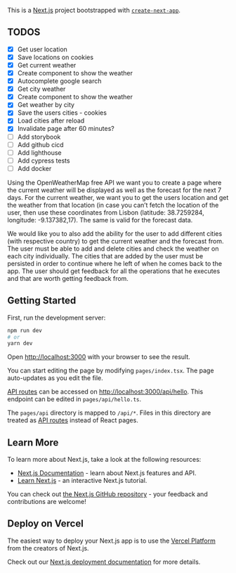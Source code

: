 This is a [Next.js](https://nextjs.org/) project bootstrapped with [`create-next-app`](https://github.com/vercel/next.js/tree/canary/packages/create-next-app).
## TODOS
- [x] Get user location
- [x] Save locations on cookies
- [x] Get current weather
- [x] Create component to show the weather
- [x] Autocomplete google search
- [x] Get city weather
- [x] Create component to show the weather
- [x] Get weather by city
- [x] Save the users cities - cookies
- [x] Load cities after reload
- [x] Invalidate page after 60 minutes?
- [ ] Add storybook
- [ ] Add github cicd
- [ ] Add lighthouse
- [ ] Add cypress tests
- [ ] Add docker

Using the OpenWeatherMap free API we want you to create a page
where the current weather will be displayed as well as the forecast for
the next 7 days. For the current weather, we want you to get the users
location and get the weather from that location (in case you can’t fetch
the location of the user, then use these coordinates from Lisbon
(latitude: 38.7259284, longitude: -9.137382,17). The same is valid for
the forecast data.

We would like you to also add the ability for the user to add different
cities (with respective country) to get the current weather and the
forecast from. The user must be able to add and delete cities and check
the weather on each city individually. The cities that are added by the
user must be persisted in order to continue where he left of when he
comes back to the app. The user should get feedback for all the
operations that he executes and that are worth getting feedback from.

## Getting Started

First, run the development server:

```bash
npm run dev
# or
yarn dev
```

Open [http://localhost:3000](http://localhost:3000) with your browser to see the result.

You can start editing the page by modifying `pages/index.tsx`. The page auto-updates as you edit the file.

[API routes](https://nextjs.org/docs/api-routes/introduction) can be accessed on [http://localhost:3000/api/hello](http://localhost:3000/api/hello). This endpoint can be edited in `pages/api/hello.ts`.

The `pages/api` directory is mapped to `/api/*`. Files in this directory are treated as [API routes](https://nextjs.org/docs/api-routes/introduction) instead of React pages.

## Learn More

To learn more about Next.js, take a look at the following resources:

- [Next.js Documentation](https://nextjs.org/docs) - learn about Next.js features and API.
- [Learn Next.js](https://nextjs.org/learn) - an interactive Next.js tutorial.

You can check out [the Next.js GitHub repository](https://github.com/vercel/next.js/) - your feedback and contributions are welcome!

## Deploy on Vercel

The easiest way to deploy your Next.js app is to use the [Vercel Platform](https://vercel.com/new?utm_medium=default-template&filter=next.js&utm_source=create-next-app&utm_campaign=create-next-app-readme) from the creators of Next.js.

Check out our [Next.js deployment documentation](https://nextjs.org/docs/deployment) for more details.
